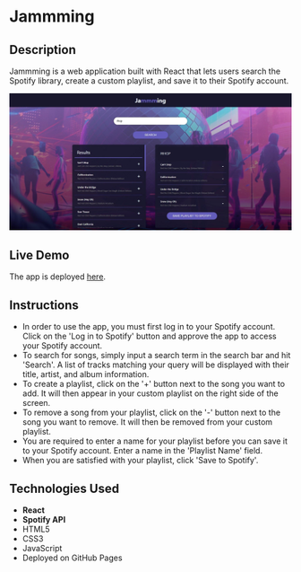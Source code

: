 # Jammming

## Description

Jammming is a web application built with React that lets users search the Spotify library, create a custom playlist, and save it to their Spotify account.

![Jammming](./screenshots/screenshot.jpeg)

## Live Demo

The app is deployed [here](https://oaktec.github.io/jammming/).

## Instructions

- In order to use the app, you must first log in to your Spotify account. Click on the 'Log in to Spotify' button and approve the app to access your Spotify account.
- To search for songs, simply input a search term in the search bar and hit 'Search'. A list of tracks matching your query will be displayed with their title, artist, and album information.
- To create a playlist, click on the '+' button next to the song you want to add. It will then appear in your custom playlist on the right side of the screen.
- To remove a song from your playlist, click on the '-' button next to the song you want to remove. It will then be removed from your custom playlist.
- You are required to enter a name for your playlist before you can save it to your Spotify account. Enter a name in the 'Playlist Name' field.
- When you are satisfied with your playlist, click 'Save to Spotify'.

## Technologies Used

- **React**
- **Spotify API**
- HTML5
- CSS3
- JavaScript
- Deployed on GitHub Pages
